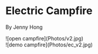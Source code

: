 Electric Campfire
=================
<p>By Jenny Hong</p>
![open campfire](Photos/v2.jpg)<br />
![demo campfire](Photos/ec_v2.jpg)

